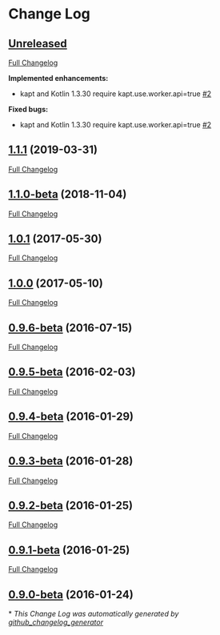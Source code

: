 # Change Log

## [Unreleased](https://github.com/ethauvin/semver/tree/HEAD)

[Full Changelog](https://github.com/ethauvin/semver/compare/1.1.1...HEAD)

**Implemented enhancements:**

- kapt and Kotlin 1.3.30 require kapt.use.worker.api=true [\#2](https://github.com/ethauvin/semver/issues/2)

**Fixed bugs:**

- kapt and Kotlin 1.3.30 require kapt.use.worker.api=true [\#2](https://github.com/ethauvin/semver/issues/2)

## [1.1.1](https://github.com/ethauvin/semver/tree/1.1.1) (2019-03-31)
[Full Changelog](https://github.com/ethauvin/semver/compare/1.1.0-beta...1.1.1)

## [1.1.0-beta](https://github.com/ethauvin/semver/tree/1.1.0-beta) (2018-11-04)
[Full Changelog](https://github.com/ethauvin/semver/compare/1.0.1...1.1.0-beta)

## [1.0.1](https://github.com/ethauvin/semver/tree/1.0.1) (2017-05-30)
[Full Changelog](https://github.com/ethauvin/semver/compare/1.0.0...1.0.1)

## [1.0.0](https://github.com/ethauvin/semver/tree/1.0.0) (2017-05-10)
[Full Changelog](https://github.com/ethauvin/semver/compare/0.9.6-beta...1.0.0)

## [0.9.6-beta](https://github.com/ethauvin/semver/tree/0.9.6-beta) (2016-07-15)
[Full Changelog](https://github.com/ethauvin/semver/compare/0.9.5-beta...0.9.6-beta)

## [0.9.5-beta](https://github.com/ethauvin/semver/tree/0.9.5-beta) (2016-02-03)
[Full Changelog](https://github.com/ethauvin/semver/compare/0.9.4-beta...0.9.5-beta)

## [0.9.4-beta](https://github.com/ethauvin/semver/tree/0.9.4-beta) (2016-01-29)
[Full Changelog](https://github.com/ethauvin/semver/compare/0.9.3-beta...0.9.4-beta)

## [0.9.3-beta](https://github.com/ethauvin/semver/tree/0.9.3-beta) (2016-01-28)
[Full Changelog](https://github.com/ethauvin/semver/compare/0.9.2-beta...0.9.3-beta)

## [0.9.2-beta](https://github.com/ethauvin/semver/tree/0.9.2-beta) (2016-01-25)
[Full Changelog](https://github.com/ethauvin/semver/compare/0.9.1-beta...0.9.2-beta)

## [0.9.1-beta](https://github.com/ethauvin/semver/tree/0.9.1-beta) (2016-01-25)
[Full Changelog](https://github.com/ethauvin/semver/compare/0.9.0-beta...0.9.1-beta)

## [0.9.0-beta](https://github.com/ethauvin/semver/tree/0.9.0-beta) (2016-01-24)


\* *This Change Log was automatically generated by [github_changelog_generator](https://github.com/skywinder/Github-Changelog-Generator)*